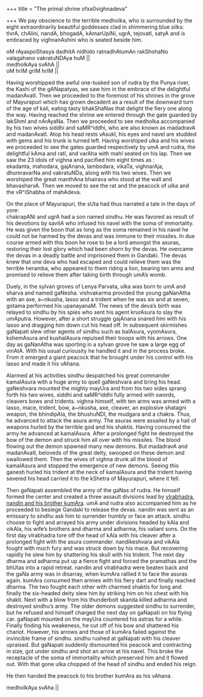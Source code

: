 +++
title = "The primal shrine ofxa0vighnadeva"

+++
We pay obscience to the terrible medholka, who is surrounded by the
eight extraordinarily beautiful goddesses clad in shimmering blue silks:
tIvrA, chAlini, nandA, bhogadA, kAmarUpiNi, ugrA, tejovatI, satyA and is
embraced by vighnanAshini who is seated beside him.

oM rAyaspoShasya dadhitA nidhido ratnadhAtumAn rakShohaNo valagahano
vakratuNDAya huM ||  
medholkAya svAhA ||  
oM hrIM grIM hrIM ||

Having worshipped the awful one-tusked son of rudra by the Punya river,
the Kashi of the gANapatyas, we saw him in the embrace of the delightful
madanAvatI. Then we proceeded to the foremost of his shrines in the
grove of Mayurapuri which has grown decadent as a result of the downward
turn of the age of kali, eating tasty bhakShaNas that delight the fiery
one along the way. Having reached the shrine we entered through the gate
guarded by lakShmI and nArAyaNa. Then we proceeded to see medholka
accompanied by his two wives siddhi and saMR^iddhi, who are also known
as madadravA and madanAvatI. Atop his head rests vAsukI, his eyes and
navel are studded with gems and his trunk is turned left. Having
worshiped ulka and his wives we proceeded to see the gates guarded
respectively by umA and rudra, the delightful kAma and ratI, and varAha
with mahI seated on his lap. Then we saw the 23 idols of vighna and
pacified him eight times as :  
ekadanta, mahodara, gajAnana, lambodara, vikaTa, vighnarAja, dhumravarNa
and vakratuNDa, along with his two wives. Then we worshiped the great
manthAna bhairava who stood at the wall and bhavasharvA. Then we moved
to see the rat and the peacock of ulka and the vR^iShabha of mahAdeva.

On the place of Mayurapuri, the sUta had thus narrated a tale in the
days of yore:  
chakrapANi and ugrA had a son named sindhu. He was favored as result of
his devotions by savitA who infused his navel with the soma of
immortality. He was given the boon that as long as the soma remained in
his navel he could not be harmed by the devas and was immune to their
missiles. In due course armed with this boon he rose to be a lord
amongst the asuras, restoring their lost glory which had been shorn by
the devas. He overcame the devas in a deadly battle and imprisoned them
in Gandaki. The devas knew that one deva who had escaped and could
relieve them was the terrible heramba, who appeared to them riding a
lion, bearing ten arms and promised to relieve them after taking birth
through umA’s womb.

Duely, in the sylvan groves of Lenya Parvata, ulka was born to umA and
sharva and named gaNesha. vishvakarma provided the young gaNanAtha with
an axe, a\~nkusha, lasso and a trident when he was six and at seven,
gotama performed his upanayanaM. The news of the deva’s birth was
relayed to sindhu by his spies who sent his agent krurAsura to slay the
umAputra. However, after a short struggle gajAnana snared him with his
lasso and dragging him down cut his head off. In subsequent skirmishes
gaNapati slew other agents of sindhu such as balAsura, vyomAsura,
kshemAsura and kushalAsura repulsed their troops with his arrows. One
day as gaNanAtha was sporting in a sylvan grove he saw a large egg of
vinAtA. With his usual curiousity he handled it and in the process
broke. From it emerged a giant peacock that he brought under his control
with his lasso and made it his vAhana.

Alarmed at his activities sindhu despatched his great commander
kamalAsura with a huge army to quell gaNeshvara and bring his head.
gaNeshvara mounted the mighty mayUra and from his two sides sprang forth
his two wives, siddhi and saMR^iddhi fully armed with swords, cleavers
bows and tridents. vighna himself, with ten arms was armed with a lasso,
mace, trident, bow, a\~nkusha, axe, cleaver, an explosive shatagni
weapon, the bhindipAla, the bhushuNDI, the mudgara and a chakra. Thus,
he advanced to attack the asura army. The asuras were assailed by a hail
of weapons hurled by the terrible god and his shaktis. Having consumed
the army he advanced at kamalAsura. After a prolonged fight he destroyed
the bow of the demon and struck him all over with his missiles. The
blood flowing out the demon spawned many new demons. But madadravA and
madanAvatI, beloveds of the great deity, swooped on these demon and
swallowed them. Then the wives of vighna drunk all the blood of
kamalAsura and stopped the emergence of new demons. Seeing this ganesh
hurled his trident at the neck of kamalAsura and the trident having
severed his head carried it to the kShetra of Mayurapuri, where it fell.

Then gaNapati assembled the army of the gaNas of rudra. He himself
formed the center and created a three assault divisions lead by
[vIrabhadra, nandin and his brother
kumAra](https://manasataramgini.wordpress.com/2004/05/19/rudra-his-agents/ "rudra- his agents").
umA and rudra also accompanied him as he proceeded to besiege Gandaki to
release the devas. nandin was sent as an emissary to sindhu ask him to
surrender humbly or face an attack. sindhu choose to fight and arrayed
his army under divisions headed by kAla and vikAla, his wife’s brothers
and dharma and adharma, his valiant sons. On the first day vIrabhadra
tore off the head of kAla with his cleaver after a prolonged fight with
the asura commander. nandikeshvara and vikAla fought with much fury and
was struck down by his mace. But recovering rapidly he slew him by
shattering his skull with his trident. The next day dharma and adharma
put up a fierce fight and forced the pramathas and the bhUtas into a
rapid retreat. nandin and vIrabhadra were beaten back and the gaNa army
was in disarray, when kumAra rallied it to face the asuras again. kumAra
consumed then armies with his fiery dart and finally reached dharma. The
two fought each other with charmed shaktis for long and finally the
six-headed deity slew him by striking him on his chest with his shakti.
Next with a blow from his thunderbolt skanda killed adharma and
destroyed sindhu’s army. The older demons suggested sindhu to surrender,
but he refused and himself charged the next day on gaNapati on his
flying car. gaNapati mounted on the mayUra countered his astras for a
while. Finally finding his weakeness, he cut off of his bow and
shattered his chariot. However, his arrows and those of kumAra failed
against the invincible frame of sindhu. sindhu rushed at gaNapati with
his cleaver upraised. But gaNapati suddenly dismounted his peacock and
contracting in size, got under sindhu and shot an arrow at his navel.
This broke the receptacle of the soma of immortality which preserved him
and it flowed out. With that gone ulka chopped of the head of sindhu and
ended his reign.

He then handed the peacock to his brother kumAra as his vAhana.

medholkAya svAha ||
